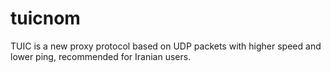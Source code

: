 # tuicnom
TUIC is a new proxy protocol based on UDP packets with higher speed and lower ping, recommended for Iranian users.
